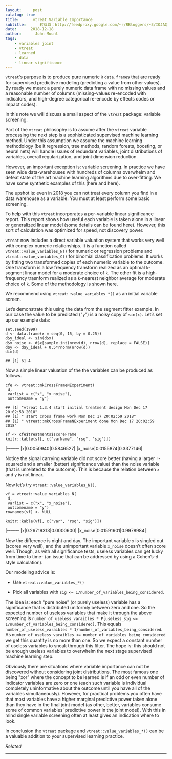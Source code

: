 ```yaml
---
layout:     post
catalog: true
title:      vtreat Variable Importance
subtitle:      转载自：http://feedproxy.google.com/~r/RBloggers/~3/IOJAQsSDYxw/
date:      2018-12-18
author:      John Mount
tags:
    - variables joint
    - vtreat
    - learned
    - data
    - linear significance
---
```






`vtreat`‘s purpose is to produce pure numeric `R` `data.frame`s that are ready for supervised predictive modeling (predicting a value from other values). By ready we mean: a purely numeric data frame with no missing values and a reasonable number of columns (missing-values re-encoded with indicators, and high-degree categorical re-encode by effects codes or impact codes).

In this note we will discuss a small aspect of the `vtreat` package: variable screening.



Part of the `vtreat` philosophy is to assume after the `vtreat` variable processing the next step is a sophisticated supervised machine learning method. Under this assumption we assume the machine learning methodology (be it regression, tree methods, random forests, boosting, or neural nets) will handle issues of redundant variables, joint distributions of variables, overall regularization, and joint dimension reduction.

However, an important exception is: variable screening. In practice we have seen wide data-warehouses with hundreds of columns overwhelm and defeat state of the art machine learning algorithms due to over-fitting. We have some synthetic examples of this (here and here).

The upshot is: even in 2018 you can not treat every column you find in a data warehouse as a variable. You must at least perform some basic screening.

To help with this `vtreat` incorporates a per-variable linear significance report. This report shows how useful each variable is taken alone in a linear or generalized linear model (some details can be found here). However, this sort of calculation was optimized for speed, not discovery power.

`vtreat` now includes a direct variable valuation system that works very well with complex numeric relationships. It is a function called `vtreat::value_variables_N()` for numeric or regression problems and `vtreat::value_variables_C()` for binomial classification problems. It works by fitting two transformed copies of each numeric variable to the outcome. One transform is a low frequency transform realized as an optimal `k`-segment linear model for a moderate choice of `k`. The other fit is a high-frequency trasnform realized as a `k`-nearest neighbor average for moderate choice of `k`. Some of the methodology is shown here.

We recommend using `vtreat::value_variables_*()` as an initial variable screen.

Let’s demonstrate this using the data from the segment fitter example. In our case the value to be predicted ("`y`") is a noisy copy of `sin(x)`. Let’s set up our example data:

```
set.seed(1999)
d <- data.frame(x = seq(0, 15, by = 0.25))
d$y_ideal <- sin(d$x)
d$x_noise <- d$x[sample.int(nrow(d), nrow(d), replace = FALSE)]
d$y <- d$y_ideal + 0.5*rnorm(nrow(d))
dim(d)
```

```
## [1] 61 4
```

Now a simple linear valuation of the the variables can be produced as follows.

```
cfe <- vtreat::mkCrossFrameNExperiment(
 d, 
 varlist = c("x", "x_noise"), 
 outcomename = "y")
```

```
## [1] "vtreat 1.3.4 start initial treatment design Mon Dec 17 20:02:58 2018"
## [1] " start cross frame work Mon Dec 17 20:02:59 2018"
## [1] " vtreat::mkCrossFrameNExperiment done Mon Dec 17 20:02:59 2018"
```

```
sf <- cfe$treatments$scoreFrame
knitr::kable(sf[, c("varName", "rsq", "sig")])
```

|------
|x|0.0050940|0.5846527|
|x_noise|0.0155874|0.3377146|

Notice the signal carrying variable did not score better (having a larger `r`-squared and a smaller (better) significance value) than the noise variable (that is unrelated to the outcome). This is because the relation between `x` and `y` is not linear.

Now let’s try `vtreat::value_variables_N()`.

```
vf = vtreat::value_variables_N(
 d, 
 varlist = c("x", "x_noise"),
 outcomename = "y")
rownames(vf) <- NULL

knitr::kable(vf[, c("var", "rsq", "sig")])
```

|------
|x|0.26719313|0.0000600|
|x_noise|0.01591601|0.9978984|

Now the difference is night and day. The important variable `x` is singled out (scores very well), and the unimportant variable `x_noise` doesn’t often score well. Though, as with all significance tests, useless variables can get lucky from time to time- (an issue that can be addressed by using a Cohen’s-`d` style calculation).

Our modeling advice is:

- Use `vtreat::value_variables_*()`

- Pick all variables with `sig <= 1/number_of_variables_being_considered`.


The idea is: each "pure noise" (or purely useless) variable has a significance that is distributed uniformly between zero and one. So the expected number of useless variables that make it through the above screening is `number_of_useless_varaibles * P[useless_sig <= 1/number_of_variables_being_considered]`. This equals `number_of_useless_varaibles * 1/number_of_variables_being_considered`. As `number_of_useless_varaibles <= number_of_variables_being_considered` we get this quantity is no more than one. So we expect a constant number of useless variables to sneak through this filter. The hope is: this should not be enough useless variables to overwhelm the next stage supervised machine learning step.

Obviously there are situations where variable importance can not be discovered without considering joint distributions. The most famous one being "xor" where the concept to be learned is if an odd or even number of indicator variables are zero or one (each such variable is individual completely uninformative about the outcome until you have all of the variables simultaneously). However, for practical problems you often have that most variables have a higher marginal predictive power taken alone than they have in the final joint model (as other, better, variables consume some of common variables’ predictive power in the joint model). With this in mind single variable screening often at least gives an indication where to look.

In conclusion the `vtreat` package and `vtreat::value_variables_*()` can be a valuable addition to your supervised learning practice.


*Related*








---
